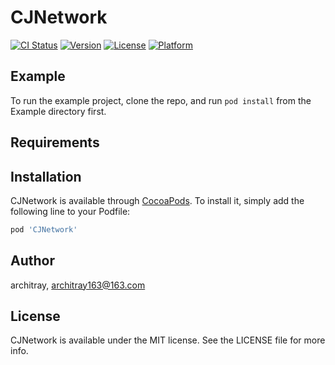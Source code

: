 # CJNetwork

[![CI Status](https://img.shields.io/travis/architray/CJNetwork.svg?style=flat)](https://travis-ci.org/architray/CJNetwork)
[![Version](https://img.shields.io/cocoapods/v/CJNetwork.svg?style=flat)](https://cocoapods.org/pods/CJNetwork)
[![License](https://img.shields.io/cocoapods/l/CJNetwork.svg?style=flat)](https://cocoapods.org/pods/CJNetwork)
[![Platform](https://img.shields.io/cocoapods/p/CJNetwork.svg?style=flat)](https://cocoapods.org/pods/CJNetwork)

## Example

To run the example project, clone the repo, and run `pod install` from the Example directory first.

## Requirements

## Installation

CJNetwork is available through [CocoaPods](https://cocoapods.org). To install
it, simply add the following line to your Podfile:

```ruby
pod 'CJNetwork'
```

## Author

architray, architray163@163.com

## License

CJNetwork is available under the MIT license. See the LICENSE file for more info.
